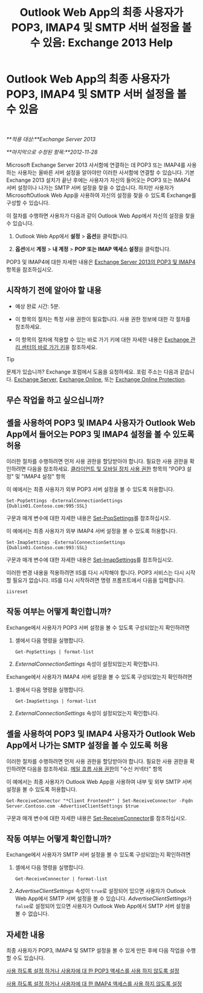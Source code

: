 ﻿---
title: 'Outlook Web App의 최종 사용자가 POP3, IMAP4 및 SMTP 서버 설정을 볼 수 있음: Exchange 2013 Help'
TOCTitle: Outlook Web App의 최종 사용자가 POP3, IMAP4 및 SMTP 서버 설정을 볼 수 있음
ms:assetid: bd22bf7e-3bf7-45e6-8790-919b780166f6
ms:mtpsurl: https://technet.microsoft.com/ko-kr/library/Gg298947(v=EXCHG.150)
ms:contentKeyID: 50556075
ms.date: 05/22/2018
mtps_version: v=EXCHG.150
ms.translationtype: MT
---

# Outlook Web App의 최종 사용자가 POP3, IMAP4 및 SMTP 서버 설정을 볼 수 있음

 

_**적용 대상:**Exchange Server 2013_

_**마지막으로 수정된 항목:**2012-11-28_

Microsoft Exchange Server 2013 사서함에 연결하는 데 POP3 또는 IMAP4를 사용하는 사용자는 올바른 서버 설정을 알아야만 이러한 사서함에 연결할 수 있습니다. 기본 Exchange 2013 설치가 끝난 후에는 사용자가 자신의 들어오는 POP3 또는 IMAP4 서버 설정이나 나가는 SMTP 서버 설정을 찾을 수 없습니다. 하지만 사용자가 MicrosoftOutlook Web App을 사용하여 자신의 설정을 찾을 수 있도록 Exchange를 구성할 수 있습니다.

이 절차를 수행하면 사용자가 다음과 같이 Outlook Web App에서 자신의 설정을 찾을 수 있습니다.

1.  Outlook Web App에서 **설정** \> **옵션**을 클릭합니다.

2.  **옵션**에서 **계정** \> **내 계정** \> **POP 또는 IMAP 액세스 설정**을 클릭합니다.

POP3 및 IMAP4에 대한 자세한 내용은 [Exchange Server 2013의 POP3 및 IMAP4](pop3-and-imap4-in-exchange-server-2013-exchange-2013-help.md) 항목을 참조하십시오.

## 시작하기 전에 알아야 할 내용

  - 예상 완료 시간: 5분.

  - 이 항목의 절차는 특정 사용 권한이 필요합니다. 사용 권한 정보에 대한 각 절차를 참조하세요.

  - 이 항목의 절차에 적용할 수 있는 바로 가기 키에 대한 자세한 내용은 [Exchange 관리 센터의 바로 가기 키](keyboard-shortcuts-in-the-exchange-admin-center-exchange-online-protection-help.md)을 참조하세요.


> [!TIP]
> 문제가 있습니까? Exchange 포럼에서 도움을 요청하세요. 포럼 주소는 다음과 같습니다. <A href="https://go.microsoft.com/fwlink/p/?linkid=60612">Exchange Server</A>, <A href="https://go.microsoft.com/fwlink/p/?linkid=267542">Exchange Online</A>, 또는 <A href="https://go.microsoft.com/fwlink/p/?linkid=285351">Exchange Online Protection</A>.



## 무슨 작업을 하고 싶으십니까?

## 셸을 사용하여 POP3 및 IMAP4 사용자가 Outlook Web App에서 들어오는 POP3 및 IMAP4 설정을 볼 수 있도록 허용

이러한 절차를 수행하려면 먼저 사용 권한을 할당받아야 합니다. 필요한 사용 권한을 확인하려면 다음을 참조하세요. [클라이언트 및 모바일 장치 사용 권한](clients-and-mobile-devices-permissions-exchange-2013-help.md) 항목의 "POP3 설정" 및 "IMAP4 설정" 항목

이 예에서는 최종 사용자가 외부 POP3 서버 설정을 볼 수 있도록 허용합니다.

    Set-PopSettings -ExternalConnectionSettings {Dublin01.Contoso.com:995:SSL}

구문과 매개 변수에 대한 자세한 내용은 [Set-PopSettings](https://technet.microsoft.com/ko-kr/library/aa997154\(v=exchg.150\))를 참조하십시오.

이 예에서는 최종 사용자가 외부 IMAP4 서버 설정을 볼 수 있도록 허용합니다.

    Set-ImapSettings -ExternalConnectionSettings {Dublin01.Contoso.com:993:SSL}

구문과 매개 변수에 대한 자세한 내용은 [Set-ImapSettings](https://technet.microsoft.com/ko-kr/library/aa998252\(v=exchg.150\))를 참조하십시오.

이러한 변경 내용을 적용하려면 IIS를 다시 시작해야 합니다. POP3 서비스는 다시 시작할 필요가 없습니다. IIS를 다시 시작하려면 명령 프롬프트에서 다음을 입력합니다.

    iisreset

## 작동 여부는 어떻게 확인합니까?

Exchange에서 사용자가 POP3 서버 설정을 볼 수 있도록 구성되었는지 확인하려면

1.  셸에서 다음 명령을 실행합니다.
    
        Get-PopSettings | format-list

2.  *ExternalConnectionSettings* 속성이 설정되었는지 확인합니다.

Exchange에서 사용자가 IMAP4 서버 설정을 볼 수 있도록 구성되었는지 확인하려면

1.  셸에서 다음 명령을 실행합니다.
    
        Get-ImapSettings | format-list

2.  *ExternalConnectionSettings* 속성이 설정되었는지 확인합니다.

## 셸을 사용하여 POP3 및 IMAP4 사용자가 Outlook Web App에서 나가는 SMTP 설정을 볼 수 있도록 허용

이러한 절차를 수행하려면 먼저 사용 권한을 할당받아야 합니다. 필요한 사용 권한을 확인하려면 다음을 참조하세요. [메일 흐름 사용 권한](mail-flow-permissions-exchange-2013-help.md)의 "수신 커넥터" 항목

이 예에서는 최종 사용자가 Outlook Web App을 사용하여 내부 및 외부 SMTP 서버 설정을 볼 수 있도록 허용합니다.

    Get-ReceiveConnector "*Client Frontend*" | Set-ReceiveConnector -Fqdn Server.Contoso.com -AdvertiseClientSettings $true 

구문과 매개 변수에 대한 자세한 내용은 [Set-ReceiveConnector](https://technet.microsoft.com/ko-kr/library/bb125140\(v=exchg.150\))를 참조하십시오.

## 작동 여부는 어떻게 확인합니까?

Exchange에서 사용자가 SMTP 서버 설정을 볼 수 있도록 구성되었는지 확인하려면

1.  셸에서 다음 명령을 실행합니다.
    
        Get-ReceiveConnector | format-list

2.  *AdvertiseClientSettings* 속성이 `true`로 설정되어 있으면 사용자가 Outlook Web App에서 SMTP 서버 설정을 볼 수 있습니다. *AdvertiseClientSettings*가 `false`로 설정되어 있으면 사용자가 Outlook Web App에서 SMTP 서버 설정을 볼 수 없습니다.

## 자세한 내용

최종 사용자가 POP3, IMAP4 및 SMTP 설정을 볼 수 있게 만든 후에 다음 작업을 수행할 수도 있습니다.

[사용 하도록 설정 하거나 사용자에 대 한 POP3 액세스를 사용 하지 않도록 설정](enable-or-disable-pop3-access-for-a-user-exchange-2013-help.md)

[사용 하도록 설정 하거나 사용자에 대 한 IMAP4 액세스를 사용 하지 않도록 설정](enable-or-disable-imap4-access-for-a-user-exchange-2013-help.md)

